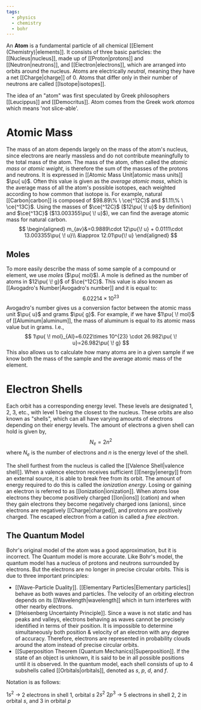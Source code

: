```yaml
---
tags:
  - physics
  - chemistry
  - bohr
---
```

An **Atom** is a fundamental particle of all chemical [[Element (Chemistry)|elements]]. It consists of three basic particles: the [[Nucleus|nucleus]], made up of [[Proton|protons]] and [[Neutron|neutrons]], and [[Electron|electrons]], which are arranged into orbits around the nucleus. Atoms are electrically *neutral*, meaning they have a net [[Charge|charge]] of $0$. Atoms that differ only in their number of neutrons are called [[Isotope|isotopes]].

The idea of an "atom" was first speculated by Greek philosophers [[Leucippus]] and [[Democritus]]. Atom comes from the Greek work *atomos* which means 'not slice-able'. 

# Atomic Mass

The mass of an atom depends largely on the mass of the atom's nucleus, since electrons are nearly massless and do not contribute meaningfully to the total mass of the atom. The mass of the atom, often called the *atomic mass* or *atomic weight*, is therefore the sum of the masses of the protons and neutrons. It is expressed in [[Atomic Mass Unit|atomic mass units]] $\pu{ u}$. Often this value is given as the *average atomic mass*, which is the average mass of all the atom's possible isotopes, each weighted according to how common that isotope is. For example, natural [[Carbon|carbon]] is composed of $98.89\% \ \ce{^12C}$ and $1.11\% \ \ce{^13C}$. Using the masses of $\ce{^12C}$ ($12\pu{ \! u}$ by definition) and $\ce{^13C}$ ($13.003355\pu{ \! u}$), we can find the average atomic mass for natural carbon.
$$
\begin{aligned}
m_{av}&=0.9889\cdot 12\pu{\! u} + 0.0111\cdot 13.003355\pu{ \! u}\\
&\approx 12.01\pu{\! u}
\end{aligned}
$$
## Moles

To more easily describe the mass of some sample of a compound or element, we use *moles* ($\pu{ mol}$). A mole is defined as the number of atoms in $12\pu{ \! g}$ of $\ce{^12C}$. This value is also known as [[Avogadro's Number|Avogadro's number]] and it is equal to:
$$
6.02214\times 10^{23}
$$
Avogadro's number gives us a conversion factor between the atomic mass unit $\pu{ u}$ and grams $\pu{ g}$. For example, if we have $1\pu{ \! mol}$ of [[Aluminum|aluminum]], the mass of aluminum is equal to its atomic mass value but in grams. I.e.,
$$
1\pu{ \! mol}_{Al}=6.022\times 10^{23} \cdot 26.982\pu{ \! u}=26.982\pu{ \! g}
$$
This also allows us to calculate how many atoms are in a given sample if we know both the mass of the sample and the average atomic mass of the element.

# Electron Shells

Each orbit has a corresponding energy level. These levels are designated 1, 2, 3, etc., with level 1 being the closest to the nucleus. These orbits are also known as "shells", which can all have varying amounts of electrons depending on their energy levels. The amount of electrons a given shell can hold is given by,
$$
N_{e}=2n^2
$$
where $N_{e}$ is the number of electrons and $n$ is the energy level of the shell.

The shell furthest from the nucleus is called the [[Valence Shell|valence shell]]. When a valence electron receives sufficient [[Energy|energy]] from an external source, it is able to break free from its orbit. The amount of energy required to do this is called the *ionization energy*. Losing or gaining an electron is referred to as [[Ionization|ionization]]. When atoms lose electrons they become positively charged [[Ion|ions]] (cation) and when they gain electrons they become negatively charged ions (anions), since electrons are negatively [[Charge|charged]], and protons are positively charged. The escaped electron from a cation is called a *free electron*.

## The Quantum Model

Bohr's original model of the atom was a good approximation, but it is incorrect. The Quantum model is more accurate. Like Bohr's model, the quantum model has a nucleus of protons and neutrons surrounded by electrons. But the electrons are no longer in precise circular orbits. This is due to three important principles:
- [[Wave-Particle Duality]]. [[Elementary Particles|Elementary particles]] behave as both waves and particles. The velocity of an orbiting electron depends on its [[Wavelength|wavelength]] which in turn interferes with other nearby electrons.
- [[Heisenberg Uncertainty Principle]]. Since a wave is not static and has peaks and valleys, electrons behaving as waves cannot be precisely identified in terms of their position. It is impossible to determine simultaneously both position & velocity of an electron with any degree of accuracy. Therefore, electrons are represented in probability clouds around the atom instead of precise circular orbits.
- [[Superposition Theorem (Quantum Mechanics)|Superposition]]. If the state of an object is unknown, it is said to be in all possible positions until it is observed.
In the quantum model, each shell consists of up to 4 subshells called [[Orbitals|orbitals]], denoted as  $s$, $p$, $d$, and $f$.

Notation is as follows:

$1s^2\ \rightarrow$ 2 electrons in shell 1, orbital $s$
$2s^2\ 2p^3\ \rightarrow$ 5 electrons in shell 2, 2 in orbital $s$, and 3 in orbital $p$

